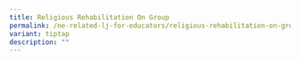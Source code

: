 ```yaml
---
title: Religious Rehabilitation On Group
permalink: /ne-related-lj-for-educators/religious-rehabilitation-on-group/
variant: tiptap
description: ""
---
```

